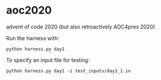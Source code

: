 # aoc2020
advent of code 2020 (but also retroactively AOC4pres 2020)

Run the harness with:

```
python harness.py day1
```

To specify an input file for testing:

```
python harness.py day1 -i test_inputs/day1_1.in
```